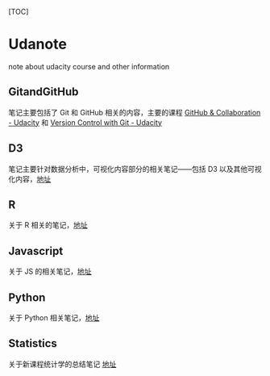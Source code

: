 [TOC]

# Udanote
note about udacity course and other information

## GitandGitHub
笔记主要包括了 Git 和 GitHub 相关的内容，主要的课程 [GitHub & Collaboration - Udacity](https://classroom.udacity.com/courses/ud456) 和 [Version Control with Git - Udacity](https://classroom.udacity.com/courses/ud123)

## D3
笔记主要针对数据分析中，可视化内容部分的相关笔记——包括 D3 以及其他可视化内容，[地址](D3)

## R
关于 R 相关的笔记，[地址](R)

## Javascript
关于 JS 的相关笔记，[地址](JavaScript)

## Python
关于 Python 相关笔记，[地址](Python)

## Statistics

关于新课程统计学的总结笔记 [地址](./Statistics)